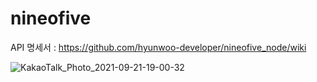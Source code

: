 # nineofive

API 명세서 : https://github.com/hyunwoo-developer/nineofive_node/wiki

![KakaoTalk_Photo_2021-09-21-19-00-32](https://user-images.githubusercontent.com/86070069/134151701-c0798052-d239-463c-a320-8f279a8d4f44.png)
